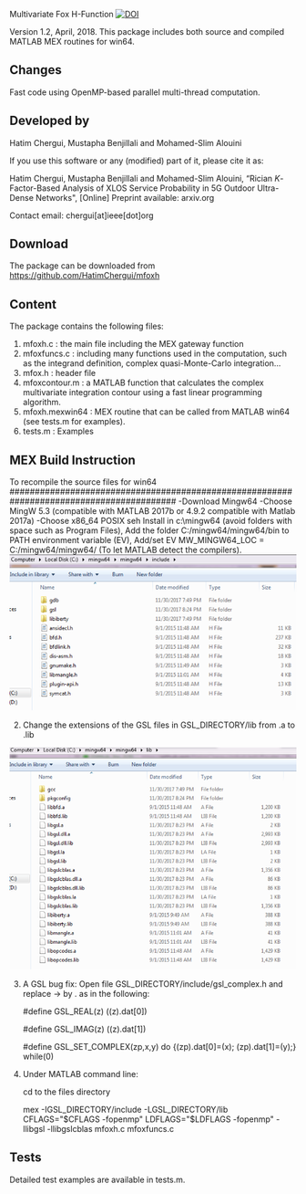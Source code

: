 Multivariate Fox H-Function [![DOI](https://zenodo.org/badge/DOI/10.5281/zenodo.1217925.svg)](https://doi.org/10.5281/zenodo.1217925)

Version 1.2, April, 2018. 
This package includes both source and compiled MATLAB MEX routines for win64.

Changes
-------
Fast code using OpenMP-based parallel multi-thread computation.

Developed by
-------------

Hatim Chergui, Mustapha Benjillali and Mohamed-Slim Alouini

If you use this software or any (modified) part of it, please cite it as:

Hatim Chergui, Mustapha Benjillali and Mohamed-Slim Alouini, “Rician $K$-Factor-Based Analysis of XLOS Service Probability in 5G Outdoor Ultra-Dense Networks", [Online] Preprint available: arxiv.org

Contact email: chergui[at]ieee[dot]org

Download
--------

The package can be downloaded from https://github.com/HatimChergui/mfoxh

Content
-------

The package contains the following files:

1. mfoxh.c        : the main file including the MEX gateway function
2. mfoxfuncs.c    : including many functions used in the computation, such as the integrand definition, complex quasi-Monte-Carlo integration...
3. mfox.h         : header file
4. mfoxcontour.m  : a MATLAB function that calculates the complex multivariate integration contour using a fast linear programming algorithm.
5. mfoxh.mexwin64 : MEX routine that can be called from MATLAB win64 (see tests.m for examples).
6. tests.m        : Examples

MEX Build Instruction
---------------------

To recompile the source files for win64
#########################################################################################
-Download Mingw64
-Choose MingW 5.3 (compatible with MATLAB 2017b or 4.9.2 compatible with Matlab 2017a)
-Choose x86_64 POSIX seh
                    Install in c:\mingw64 (avoid folders with space such as Program Files),
                    Add the folder C:/mingw64/mingw64/bin to PATH environment variable (EV),
                    Add/set EV MW_MINGW64_LOC = C:/mingw64/mingw64/ (To let MATLAB detect the compilers).
![Screenshot](INCLUDE.png)

2. Change the extensions of the GSL files in GSL_DIRECTORY/lib from .a to .lib

![Screenshot](LIB.png)

3. A GSL bug fix: Open file GSL_DIRECTORY/include/gsl_complex.h and replace -> by . as in the following:

   #define GSL_REAL(z)     ((z).dat[0])
   
   #define GSL_IMAG(z)     ((z).dat[1])
   
   #define GSL_SET_COMPLEX(zp,x,y) do {(zp).dat[0]=(x); (zp).dat[1]=(y);} while(0)

4. Under MATLAB command line: 

   cd to the files directory
   
   mex -IGSL_DIRECTORY/include -LGSL_DIRECTORY/lib CFLAGS="$CFLAGS -fopenmp" LDFLAGS="$LDFLAGS -fopenmp" -llibgsl -llibgslcblas mfoxh.c mfoxfuncs.c

Tests
-----

Detailed test examples are available in tests.m.

